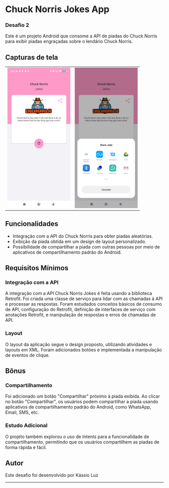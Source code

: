 # Chuck Norris Jokes App

### Desafio 2

Este é um projeto Android que consome a API de piadas do Chuck Norris para exibir piadas engraçadas sobre o lendário Chuck Norris.

## Capturas de tela

<table>
  <tr>
    <td>
      <img src="img/app.png" width="200"/>
    </td>
    <td>
      <img src="img/share.png" width="200"/>
    </td>
  </tr>
</table>

## Funcionalidades

- Integração com a API do Chuck Norris para obter piadas aleatórias.
- Exibição da piada obtida em um design de layout personalizado.
- Possibilidade de compartilhar a piada com outras pessoas por meio de aplicativos de compartilhamento padrão do Android.

## Requisitos Mínimos

### Integração com a API

A integração com a API Chuck Norris Jokes é feita usando a biblioteca Retrofit. Foi criada uma classe de serviço para lidar com as chamadas à API e processar as respostas. Foram estudados conceitos básicos de consumo de API, configuração do Retrofit, definição de interfaces de serviço com anotações Retrofit, e manipulação de respostas e erros de chamadas de API.

### Layout

O layout da aplicação segue o design proposto, utilizando atividades e layouts em XML. Foram adicionados botões e implementada a manipulação de eventos de clique.

## Bônus

### Compartilhamento

Foi adicionado um botão "Compartilhar" próximo à piada exibida. Ao clicar no botão "Compartilhar", os usuários podem compartilhar a piada usando aplicativos de compartilhamento padrão do Android, como WhatsApp, Email, SMS, etc.

### Estudo Adicional

O projeto também explorou o uso de Intents para a funcionalidade de compartilhamento, permitindo que os usuários compartilhem as piadas de forma rápida e fácil.

## Autor

Este desafio foi desenvolvido por Kássio Luz

---
